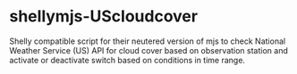 # shellymjs-UScloudcover
Shelly compatible script for their neutered version of mjs to check National Weather Service (US) API for cloud cover based on observation station and activate or deactivate switch based on conditions in time range.
